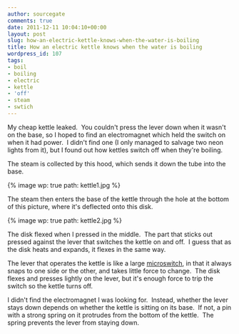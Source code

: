 ```yaml
---
author: sourcegate
comments: true
date: 2011-12-11 10:04:10+00:00
layout: post
slug: how-an-electric-kettle-knows-when-the-water-is-boiling
title: How an electric kettle knows when the water is boiling
wordpress_id: 107
tags:
- boil
- boiling
- electric
- kettle
- 'off'
- steam
- swtich
---
```


My cheap kettle leaked.  You couldn't press the lever down when it wasn't on the base, so I hoped to find an electromagnet which held the switch on when it had power.  I didn't find one (I only managed to salvage two neon lights from it), but I found out how kettles switch off when they're boiling.

The steam is collected by this hood, which sends it down the tube into the base.


{% image wp: true path: kettle1.jpg %}


The steam then enters the base of the kettle through the hole at the bottom of this picture, where it's deflected onto this disk.


{% image wp: true path: kettle2.jpg %}


The disk flexed when I pressed in the middle.  The part that sticks out pressed against the lever that switches the kettle on and off.  I guess that as the disk heats and expands, it flexes in the same way.

The lever that operates the kettle is like a large [microswitch](http://en.wikipedia.org/wiki/Microswitch), in that it always snaps to one side or the other, and takes little force to change.  The disk flexes and presses lightly on the lever, but it's enough force to trip the switch so the kettle turns off.

I didn't find the electromagnet I was looking for.  Instead, whether the lever stays down depends on whether the kettle is sitting on its base.  If not, a pin with a strong spring on it protrudes from the bottom of the kettle.  The spring prevents the lever from staying down.
